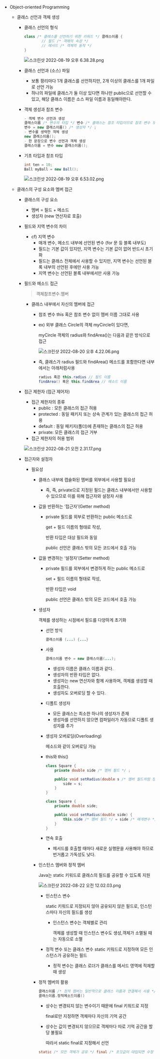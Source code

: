 - Object-oriented Programming
    - 클래스 선언과 객체 생성
        - 클래스 선언의 형식
            
            ```java
            class /* 클래스를 선언하기 위한 키워드 */ 클래스이름 {
            		// 필드 /* 객체의 속성 */
            		// 메서드 /* 객체의 동작 */
            }
            ```
            
            ![스크린샷 2022-08-19 오후 6.38.28.png](https://s3-us-west-2.amazonaws.com/secure.notion-static.com/18513a30-5b9f-457d-bf56-9addc26212e6/%E1%84%89%E1%85%B3%E1%84%8F%E1%85%B3%E1%84%85%E1%85%B5%E1%86%AB%E1%84%89%E1%85%A3%E1%86%BA_2022-08-19_%E1%84%8B%E1%85%A9%E1%84%92%E1%85%AE_6.38.28.png)
            
        - 클래스 선언과 (소스) 파일
            - 보통 팡리마다 1개 클래스를 선언하지만, 2개 이상의 클래스를 1개 파일로 선언 가능
            - 하나의 파일에 클래스가 둘 이상 있다면 하나만 public으로 선언할 수 있고, 해당 클래스 이름은 소스 파일 이름과 동일해야한다.
        - 객체 생성과 참조 변수
            
            ```java
            - 객체 변수 선언과 생성
            클래스이름 /* 변수의 타입 */ 변수 /* 클래스는 참조 타입이므로 참조 변수 또는 참조 타입 변수 */ ;
            변수 = new 클래스이름() /* 생성자 */ ;
            - 변수를 생략한 객체 생성
            new 클래스이름();
            - 한 문장으로 변수 선언과 객체 생성
            클래스이름 = 변수 new 클래스이름();
            ```
            
        - 기초 타입과 참조 타입
            
            ```java
            int ten = 10;
            Ball myBall = new Ball();
            ```
            
            ![스크린샷 2022-08-19 오후 6.53.02.png](https://s3-us-west-2.amazonaws.com/secure.notion-static.com/5e49ea95-37b1-440a-ac07-e150548f55a9/%E1%84%89%E1%85%B3%E1%84%8F%E1%85%B3%E1%84%85%E1%85%B5%E1%86%AB%E1%84%89%E1%85%A3%E1%86%BA_2022-08-19_%E1%84%8B%E1%85%A9%E1%84%92%E1%85%AE_6.53.02.png)
            
    - 클래스의 구성 요소와 멤버 접근
        - 클래스의 구성 요소
            - 멤버 = 필드 + 메소드
            - 생성자 (new 연산자로 호출)
        - 필드와 지역 변수의 차이
            - cf) 지역 변수
                - 매개 변수, 메소드 내부에 선언된 변수 (for 문 등 블록 내부도)
                - 필드는 기본 값이 있지만, 지역 변수는 기본 값이 없어 반드시 초기화
                - 필드는 클래스 전체에서 사용할 수 있지만, 지역 변수는 선언된 블록 내부의 선언된 후에만 사용 가능
                - 지역 변수는 선언된 블록 내부에서만 사용 가능
        - 필드와 메소드 접근
            
            > 객체참조변수.멤버
            > 
            - 클래스 내부에서 자신의 멤버에 접근
                - 참조 변수 this 혹은 참조 변수 없이 멤버 이름 그대로 사용
                - ex) 외부 클래스 Circle의 객체 myCircle이 있다면,
                    
                    myCircle 객체의 radius와 findArea()는 다음과 같은 방식으로 접근
                    
                    ![스크린샷 2022-08-20 오후 4.22.06.png](https://s3-us-west-2.amazonaws.com/secure.notion-static.com/7ed7c619-e857-4457-a340-90c27177fe09/%E1%84%89%E1%85%B3%E1%84%8F%E1%85%B3%E1%84%85%E1%85%B5%E1%86%AB%E1%84%89%E1%85%A3%E1%86%BA_2022-08-20_%E1%84%8B%E1%85%A9%E1%84%92%E1%85%AE_4.22.06.png)
                    
                - 즉, 클래스가 radius 필드와 findArea() 메소드를 포함한다면 내부에서는 아래처럼사용
                    
                    ```java
                    radius 혹은 this.radius // 필드 이름
                    findArea() 혹은 this.findArea // 메소드 이름
                    ```
                    
        - 접근 제한자 (접근 제어자)
            - 접근 제한자의 종류
                - public : 모든 클래스의 접근 허용
                - protected : 동일 패키지 또는 상속 관계가 있는 클래스의 접근 허용
                - default : 동일 패키지(폴더)에 존재하는 클래스의 접근 허용
                - private: 모든 클래스의 접근 거부
            - 접근 제한자의 허용 범위
            
            ![스크린샷 2022-08-21 오전 2.31.17.png](https://s3-us-west-2.amazonaws.com/secure.notion-static.com/9111d90f-b237-4ca3-99a5-8109a5688053/%E1%84%89%E1%85%B3%E1%84%8F%E1%85%B3%E1%84%85%E1%85%B5%E1%86%AB%E1%84%89%E1%85%A3%E1%86%BA_2022-08-21_%E1%84%8B%E1%85%A9%E1%84%8C%E1%85%A5%E1%86%AB_2.31.17.png)
            
        - 접근자와 설정자
            - 필요성
                - 클래스 내부에 캡슐화된 멤버를 외부에서 사용할 필요성
                    - 즉, 즉, private으로 지정된 필드는 클래스 내부에서만 사용할 수 있으므로 이를 위해 접근자와 설정자 사용
                - 값을 반환하는 ‘접근자’(Getter method)
                    - private 필드를 외부로 반환하는 public 메소드로
                        
                        get + 필드 이름의 형태로 작성, 
                        
                        반환 타입은 대상 필드와 동일
                        
                        public 선언은 클래스 밖의 모든 코드에서 호출 가능
                        
                - 값을 변경하는 ‘설정자’(Setter method)
                    - private 필드를 외부에서 변경하게 하는 public 메소드로
                        
                        set + 필드 이름의 형태로 작성,
                        
                        반환 타입은 void
                        
                        public 선언은 클래스 밖의 모든 코드에서 호출 가능
                        
                - 생성자
                    
                    객체를 생성하는 시점에서 필드를 다양하게 초기화
                    
                    - 선언 방식
                        
                        ```java
                        클래스이름 (...) {...}
                        ```
                        
                    - 사용
                        
                        ```java
                        클래스이름 변수 = new 클래스이름(...);
                        ```
                        
                        - 생성자 이름은 클래스 이름과 같다.
                        - 생성자의 반환 타입은 없다.
                        - 생성자는 new 연산자와 함께 사용하며, 객체를 생성할 때 호출한다.
                        - 생성자도 오버로딩 할 수 있다.
                    - 디폴트 생성자
                        - 모든 클래스는 최소한 하나의 생성자가 존재
                        - 생성자를 선언하지 않으면 컴파일러가 자동으로 디폴트 생성자를 추가
                    - 생성자 오버로딩(Overloading)
                        
                        메소드와 같이 오버로딩 가능
                        
                    - this와 this()
                        
                        ```java
                        class Square {
                        	private double side /* 멤버 필드 */ ;
                        
                        	public void setRadius(double s /* 멤버 필드처럼 정사각형 변을 의미하지만, 변수 이름은 상이 */ ) {
                        		side = s;
                        	}
                        }
                        ```
                        
                        ```java
                        class Square {
                        	private double side;
                        
                        	public void setRadius(double side) {
                        		this.side /* 멤버 필드 */ = side /* 매개변수 */;
                        	}
                        }
                        ```
                        
                    - 연속 호출
                        - 메서드를 호출할 때마다 새로운 실행문을 사용해야 하므로 번거롭고 가독성도 낮다.
                - 인스턴스 멤버와 정적 멤버
                    
                    Java는 static 키워드로 클래스의 필드를 공유할 수 있도록 지원
                    
                    ![스크린샷 2022-08-22 오전 12.02.03.png](https://s3-us-west-2.amazonaws.com/secure.notion-static.com/1360eef9-4353-47a5-a409-06ca390467fc/%E1%84%89%E1%85%B3%E1%84%8F%E1%85%B3%E1%84%85%E1%85%B5%E1%86%AB%E1%84%89%E1%85%A3%E1%86%BA_2022-08-22_%E1%84%8B%E1%85%A9%E1%84%8C%E1%85%A5%E1%86%AB_12.02.03.png)
                    
                    - 인스턴스 변수
                        
                        static 키워드로 지정되지 않아 공유되지 않은 필드로,
                        인스턴스마다 자신의 필드를 생성
                        
                        - 인스턴스 변수는 객체별로 관리
                            
                            객체를 생성할 때 인스턴스 변수도 생성,객체가 소멸될 때는 자동으로 소멸
                            
                    - 정적 변수 또는 클래스 변수
                    static 키워드로 지정하여 모든 인스턴스가 공유하는 필드
                        - 정적 변수는 클래스 로더가 클래스를 메서드 영역에 적재할 때 생성
                - 정적 멤버의 활용
                    
                    ```java
                    클래스이름 /* 정적 멤버는 일반적으로 클래스 이름과 연결해서 사용 */ .정적변수이름
                    클래스이름.정적메소드이름()
                    ```
                    
                    - 상수는 변경되지 않는 변수이기 때문에 final 키워드로 지정
                        
                        final로만 지정하면 객체마다 자신의 기억 공간
                        
                    - 상수는 값이 변경되지 않으므로 객체마다 따로 기억 공간을 할당 불필요
                        
                        따라서 static final로 지정해서 선언
                        
                    
                    ```java
                    static /* 모든 객체가 공유 */ final /* 초깃값이 대입되면 수정 불가능 */a 데이터형 상수 = 초깃값;
                    ```
                    